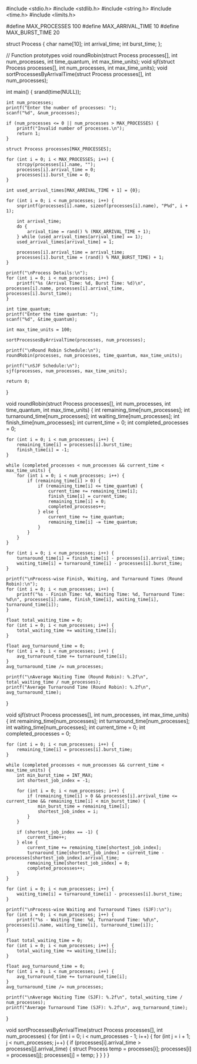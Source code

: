 #include <stdio.h>
#include <stdlib.h>
#include <string.h>
#include <time.h>
#include <limits.h>

#define MAX_PROCESSES 100
#define MAX_ARRIVAL_TIME 10
#define MAX_BURST_TIME 20

struct Process {
    char name[10];
    int arrival_time;
    int burst_time;
};

// Function prototypes
void roundRobin(struct Process processes[], int num_processes, int time_quantum, int max_time_units);
void sjf(struct Process processes[], int num_processes, int max_time_units);
void sortProcessesByArrivalTime(struct Process processes[], int num_processes);

int main() {
    srand(time(NULL));

    int num_processes;
    printf("Enter the number of processes: ");
    scanf("%d", &num_processes);

    if (num_processes <= 0 || num_processes > MAX_PROCESSES) {
        printf("Invalid number of processes.\n");
        return 1;
    }

    struct Process processes[MAX_PROCESSES];

    for (int i = 0; i < MAX_PROCESSES; i++) {
        strcpy(processes[i].name, "");
        processes[i].arrival_time = 0;
        processes[i].burst_time = 0;
    }

    int used_arrival_times[MAX_ARRIVAL_TIME + 1] = {0};

    for (int i = 0; i < num_processes; i++) {
        snprintf(processes[i].name, sizeof(processes[i].name), "P%d", i + 1);

        int arrival_time;
        do {
            arrival_time = rand() % (MAX_ARRIVAL_TIME + 1);
        } while (used_arrival_times[arrival_time] == 1);
        used_arrival_times[arrival_time] = 1;

        processes[i].arrival_time = arrival_time;
        processes[i].burst_time = (rand() % MAX_BURST_TIME) + 1;
    }

    printf("\nProcess Details:\n");
    for (int i = 0; i < num_processes; i++) {
        printf("%s (Arrival Time: %d, Burst Time: %d)\n", processes[i].name, processes[i].arrival_time, processes[i].burst_time);
    }

    int time_quantum;
    printf("Enter the time quantum: ");
    scanf("%d", &time_quantum);

    int max_time_units = 100;

    sortProcessesByArrivalTime(processes, num_processes);

    printf("\nRound Robin Schedule:\n");
    roundRobin(processes, num_processes, time_quantum, max_time_units);

    printf("\nSJF Schedule:\n");
    sjf(processes, num_processes, max_time_units);

    return 0;
}

void roundRobin(struct Process processes[], int num_processes, int time_quantum, int max_time_units) {
    int remaining_time[num_processes];
    int turnaround_time[num_processes];
    int waiting_time[num_processes];
    int finish_time[num_processes];
    int current_time = 0;
    int completed_processes = 0;

    for (int i = 0; i < num_processes; i++) {
        remaining_time[i] = processes[i].burst_time;
        finish_time[i] = -1;
    }

    while (completed_processes < num_processes && current_time < max_time_units) {
        for (int i = 0; i < num_processes; i++) {
            if (remaining_time[i] > 0) {
                if (remaining_time[i] <= time_quantum) {
                    current_time += remaining_time[i];
                    finish_time[i] = current_time;
                    remaining_time[i] = 0;
                    completed_processes++;
                } else {
                    current_time += time_quantum;
                    remaining_time[i] -= time_quantum;
                }
            }
        }
    }

    for (int i = 0; i < num_processes; i++) {
        turnaround_time[i] = finish_time[i] - processes[i].arrival_time;
        waiting_time[i] = turnaround_time[i] - processes[i].burst_time;
    }

    printf("\nProcess-wise Finish, Waiting, and Turnaround Times (Round Robin):\n");
    for (int i = 0; i < num_processes; i++) {
        printf("%s - Finish Time: %d, Waiting Time: %d, Turnaround Time: %d\n", processes[i].name, finish_time[i], waiting_time[i], turnaround_time[i]);
    }

    float total_waiting_time = 0;
    for (int i = 0; i < num_processes; i++) {
        total_waiting_time += waiting_time[i];
    }

    float avg_turnaround_time = 0;
    for (int i = 0; i < num_processes; i++) {
        avg_turnaround_time += turnaround_time[i];
    }
    avg_turnaround_time /= num_processes;

    printf("\nAverage Waiting Time (Round Robin): %.2f\n", total_waiting_time / num_processes);
    printf("Average Turnaround Time (Round Robin): %.2f\n", avg_turnaround_time);
}


void sjf(struct Process processes[], int num_processes, int max_time_units) {
    int remaining_time[num_processes];
    int turnaround_time[num_processes];
    int waiting_time[num_processes];
    int current_time = 0;
    int completed_processes = 0;

    for (int i = 0; i < num_processes; i++) {
        remaining_time[i] = processes[i].burst_time;
    }

    while (completed_processes < num_processes && current_time < max_time_units) {
        int min_burst_time = INT_MAX;
        int shortest_job_index = -1;

        for (int i = 0; i < num_processes; i++) {
            if (remaining_time[i] > 0 && processes[i].arrival_time <= current_time && remaining_time[i] < min_burst_time) {
                min_burst_time = remaining_time[i];
                shortest_job_index = i;
            }
        }

        if (shortest_job_index == -1) {
            current_time++;
        } else {
            current_time += remaining_time[shortest_job_index];
            turnaround_time[shortest_job_index] = current_time - processes[shortest_job_index].arrival_time;
            remaining_time[shortest_job_index] = 0;
            completed_processes++;
        }
    }

    for (int i = 0; i < num_processes; i++) {
        waiting_time[i] = turnaround_time[i] - processes[i].burst_time;
    }

    printf("\nProcess-wise Waiting and Turnaround Times (SJF):\n");
    for (int i = 0; i < num_processes; i++) {
        printf("%s - Waiting Time: %d, Turnaround Time: %d\n", processes[i].name, waiting_time[i], turnaround_time[i]);
    }

    float total_waiting_time = 0;
    for (int i = 0; i < num_processes; i++) {
        total_waiting_time += waiting_time[i];
    }

    float avg_turnaround_time = 0;
    for (int i = 0; i < num_processes; i++) {
        avg_turnaround_time += turnaround_time[i];
    }
    avg_turnaround_time /= num_processes;

    printf("\nAverage Waiting Time (SJF): %.2f\n", total_waiting_time / num_processes);
    printf("Average Turnaround Time (SJF): %.2f\n", avg_turnaround_time);
}

void sortProcessesByArrivalTime(struct Process processes[], int num_processes) {
    for (int i = 0; i < num_processes - 1; i++) {
        for (int j = i + 1; j < num_processes; j++) {
            if (processes[i].arrival_time > processes[j].arrival_time) {
                struct Process temp = processes[i];
                processes[i] = processes[j];
                processes[j] = temp;
            }
        }
    }
}
